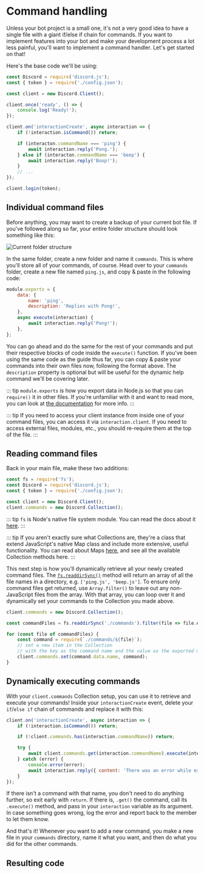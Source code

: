 # Command handling

Unless your bot project is a small one, it's not a very good idea to have a single file with a giant if/else if chain for commands. If you want to implement features into your bot and make your development process a lot less painful, you'll want to implement a command handler. Let's get started on that!

Here's the base code we'll be using:

```js
const Discord = require('discord.js');
const { token } = require('./config.json');

const client = new Discord.Client();

client.once('ready', () => {
	console.log('Ready!');
});

client.on('interactionCreate', async interaction => {
	if (!interaction.isCommand()) return;

	if (interacton.commandName === 'ping') {
		await interaction.reply('Pong.');
	} else if (interacton.commandName === 'beep') {
		await interaction.reply('Boop!');
	}
	// ...
});

client.login(token);
```

## Individual command files

Before anything, you may want to create a backup of your current bot file. If you've followed along so far, your entire folder structure should look something like this:

![Current folder structure](./images/folder-structure.png)

In the same folder, create a new folder and name it `commands`. This is where you'll store all of your commands, of course. Head over to your `commands` folder, create a new file named `ping.js`, and copy & paste in the following code:

```js
module.exports = {
	data: {
		name: 'ping',
		description: 'Replies with Pong!',
	},
	async execute(interaction) {
		await interaction.reply('Pong!');
	},
};
```

You can go ahead and do the same for the rest of your commands and put their respective blocks of code inside the `execute()` function. If you've been using the same code as the guide thus far, you can copy & paste your commands into their own files now, following the format above. The `description` property is optional but will be useful for the dynamic help command we'll be covering later.

::: tip
`module.exports` is how you export data in Node.js so that you can `require()` it in other files. If you're unfamiliar with it and want to read more, you can look at [the documentation](https://nodejs.org/api/modules.html#modules_module_exports) for more info.
:::

::: tip
If you need to access your client instance from inside one of your command files, you can access it via `interaction.client`. If you need to access external files, modules, etc., you should re-require them at the top of the file.
:::

## Reading command files

Back in your main file, make these two additions:

```js {1,6}
const fs = require('fs');
const Discord = require('discord.js');
const { token } = require('./config.json');

const client = new Discord.Client();
client.commands = new Discord.Collection();
```

::: tip
`fs` is Node's native file system module. You can read the docs about it [here](https://nodejs.org/api/fs.html).
:::

::: tip
If you aren't exactly sure what Collections are, they're a class that extend JavaScript's native Map class and include more extensive, useful functionality. You can read about Maps [here](https://developer.mozilla.org/en-US/docs/Web/JavaScript/Reference/Global_Objects/Map), and see all the available Collection methods <DocsLink section="collection" path="class/Collection">here</DocsLink>.
:::

This next step is how you'll dynamically retrieve all your newly created command files. The [`fs.readdirSync()`](https://nodejs.org/api/fs.html#fs_fs_readdirsync_path_options) method will return an array of all the file names in a directory, e.g. `['ping.js', 'beep.js']`. To ensure only command files get returned, use `Array.filter()` to leave out any non-JavaScript files from the array. With that array, you can loop over it and dynamically set your commands to the Collection you made above.

```js {3,5-10}
client.commands = new Discord.Collection();

const commandFiles = fs.readdirSync('./commands').filter(file => file.endsWith('.js'));

for (const file of commandFiles) {
	const command = require(`./commands/${file}`);
	// set a new item in the Collection
	// with the key as the command name and the value as the exported module
	client.commands.set(command.data.name, command);
}
```

## Dynamically executing commands

With your `client.commands` Collection setup, you can use it to retrieve and execute your commands! Inside your `interactionCreate` event, delete your `if`/`else if` chain of commands and replace it with this:

```js {6-12}
client.on('interactionCreate', async interaction => {
	if (!interaction.isCommand()) return;

	if (!client.commands.has(interaction.commandName)) return;

	try {
		await client.commands.get(interaction.commandName).execute(interaction);
	} catch (error) {
		console.error(error);
		await interaction.reply({ content: 'There was an error while executing this command!', ephemeral: true });
	}
});
```

If there isn't a command with that name, you don't need to do anything further, so exit early with `return`. If there is, `.get()` the command, call its `.execute()` method, and pass in your `interaction` variable as its argument. In case something goes wrong, log the error and report back to the member to let them know.

And that's it! Whenever you want to add a new command, you make a new file in your `commands` directory, name it what you want, and then do what you did for the other commands.

## Resulting code

<ResultingCode path="command-handling/file-setup" />
